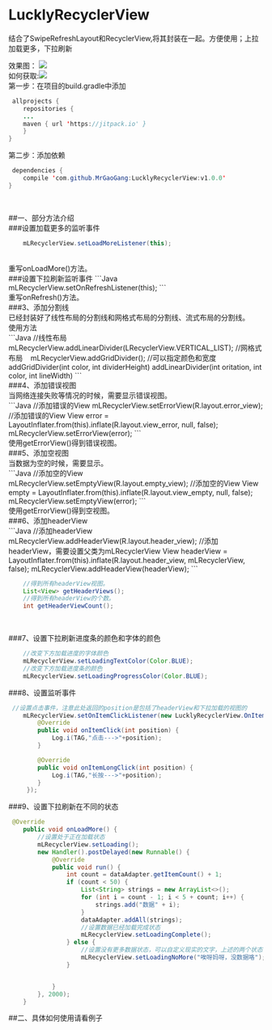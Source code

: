﻿# LucklyRecyclerView
结合了SwipeRefreshLayout和RecyclerView,将其封装在一起。方便使用；上拉加载更多，下拉刷新

效果图：
![](https://github.com/MrGaoGang/LucklyRecyclerView/blob/master/images/main.gif) 
<br>
如何获取:[![](https://jitpack.io/v/MrGaoGang/LucklyRecyclerView.svg)](https://jitpack.io/#MrGaoGang/LucklyRecyclerView)<br>
第一步：在项目的build.gradle中添加<br>
```Java
 allprojects {
	repositories {
	...
	maven { url 'https://jitpack.io' }
	}
}
```
第二步：添加依赖<br>
```Java
 dependencies {
	compile 'com.github.MrGaoGang:LucklyRecyclerView:v1.0.0'
}
```
<br>

##一、部分方法介绍<br>
###设置加载更多的监听事件
```Java
	mLRecyclerView.setLoadMoreListener(this);
```
<br>
重写onLoadMore()方法。
<br>
###设置下拉刷新监听事件
```Java
	mLRecyclerView.setOnRefreshListener(this);
```
<br>
重写onRefresh()方法。
<br>
###3、添加分割线<br>
	已经封装好了线性布局的分割线和网格式布局的分割线、流式布局的分割线。<br>
使用方法<br>
```Java
	//线性布局
 	mLRecyclerView.addLinearDivider(LRecyclerView.VERTICAL_LIST);
	//网格式布局
    mLRecyclerView.addGridDivider();
	//可以指定颜色和宽度
	addGridDivider(int color, int dividerHeight)
	addLinearDivider(int oritation, int color, int lineWidth)
```
<br>
###4、添加错误视图<br>
	当网络连接失败等情况的时候，需要显示错误视图。<br>
```Java
	//添加错误的View
    mLRecyclerView.setErrorView(R.layout.error_view);
	//添加错误的View
	View error = LayoutInflater.from(this).inflate(R.layout.view_error, null, false);
    mLRecyclerView.setErrorView(error);
```
<br>
使用getErrorView()得到错误视图。<br>
###5、添加空视图<br>
	当数据为空的时候，需要显示。<br>
```Java
	//添加空的View
    mLRecyclerView.setEmptyView(R.layout.empty_view);
	//添加空的View
	View empty = LayoutInflater.from(this).inflate(R.layout.view_empty, null, false);
    mLRecyclerView.setEmptyView(error);
```
<br>
使用getErrorView()得到空视图。<br>
###6、添加headerView<br>
```Java
	//添加headerView
    mLRecyclerView.addHeaderView(R.layout.header_view);
	//添加headerView，需要设置父类为mLRecyclerView
	View headerView = LayoutInflater.from(this).inflate(R.layout.header_view, mLRecyclerView, false);
    mLRecyclerView.addHeaderView(headerView);
```
<br>

```Java
	//得到所有headerView视图。
	List<View> getHeaderViews();
	//得到所有headerView的个数。
	int getHeaderViewCount();
```
<br>

###7、设置下拉刷新进度条的颜色和字体的颜色<br>
```Java
	//改变下方加载进度的字体颜色
	mLRecyclerView.setLoadingTextColor(Color.BLUE);
	//改变下方加载进度条的颜色
	mLRecyclerView.setLoadingProgressColor(Color.BLUE);
```
###8、设置监听事件<br>
```Java
 //设置点击事件，注意此处返回的position是包括了headerView和下拉加载的视图的
	mLRecyclerView.setOnItemClickListener(new LucklyRecyclerView.OnItemClickListener() {
        @Override
        public void onItemClick(int position) {
            Log.i(TAG,"点击--->"+position);
        }

        @Override
        public void onItemLongClick(int position) {
            Log.i(TAG,"长按--->"+position);
        }
	 });
```

###9、设置下拉刷新在不同的状态<br>
```Java
 @Override
    public void onLoadMore() {
        //设置处于正在加载状态
        mLRecyclerView.setLoading();
        new Handler().postDelayed(new Runnable() {
            @Override
            public void run() {
                int count = dataAdapter.getItemCount() + 1;
                if (count < 50) {
                    List<String> strings = new ArrayList<>();
                    for (int i = count - 1; i < 5 + count; i++) {
                        strings.add("数据" + i);
                    }
                    dataAdapter.addAll(strings);
                    //设置数据已经加载完成状态
                    mLRecyclerView.setLoadingComplete();
                } else {
                    //设置没有更多数据状态，可以自定义现实的文字，上述的两个状态也都可以自定义文字
                    mLRecyclerView.setLoadingNoMore("唉呀妈呀，没数据咯");
                }


            }
        }, 2000);
    }
```

##二、具体如何使用请看例子
